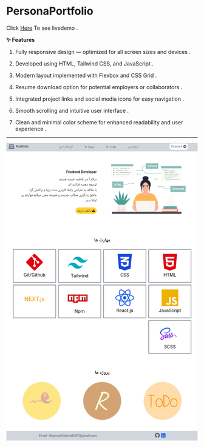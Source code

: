 # PersonaPortfolio

Click [Here](https://ftm-khamse.github.io/PersonalPortfolio/) To see livedemo .

**✨ Features**

1. Fully responsive design — optimized for all screen sizes and devices .

2. Developed using HTML, Tailwind CSS, and JavaScript .

3. Modern layout implemented with Flexbox and CSS Grid .

4. Resume download option for potential employers or collaborators .

5. Integrated project links and social media icons for easy navigation .

6. Smooth scrolling and intuitive user interface .

7. Clean and minimal color scheme for enhanced readability and user experience .

---


![alt text](images/portfolio.jpg)